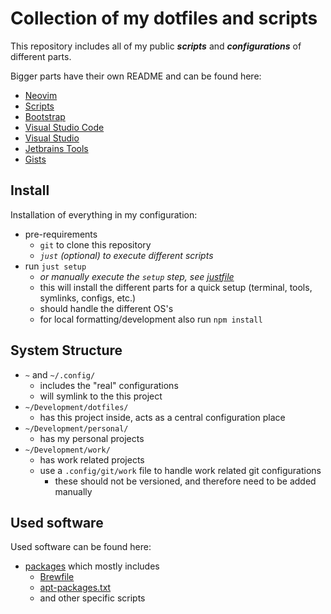 # Collection of my dotfiles and scripts

This repository includes all of my public _**scripts**_
and _**configurations**_ of different parts.

Bigger parts have their own README and can be found here:

- [Neovim](./config/nvim/README.md)
- [Scripts](./scripts/README.md)
- [Bootstrap](./bootstrap/README.md)
- [Visual Studio Code](./config/vscode/README.md)
- [Visual Studio](./config/visual-studio/README.md)
- [Jetbrains Tools](./config/jetbrains/README.md)
- [Gists](https://gist.github.com/eckon)

## Install

Installation of everything in my configuration:

- pre-requirements
  - `git` to clone this repository
  - _`just` (optional) to execute different scripts_
- run `just setup`
  - _or manually execute the `setup` step, see [justfile](./justfile)_
  - this will install the different parts for a quick setup (terminal, tools, symlinks, configs, etc.)
  - should handle the different OS's
  - for local formatting/development also run `npm install`

## System Structure

- `~` and `~/.config/`
  - includes the "real" configurations
  - will symlink to the this project
- `~/Development/dotfiles/`
  - has this project inside, acts as a central configuration place
- `~/Development/personal/`
  - has my personal projects
- `~/Development/work/`
  - has work related projects
  - use a `.config/git/work` file to handle work related git configurations
    - these should not be versioned, and therefore need to be added manually

## Used software

Used software can be found here:

- [packages](./bootstrap/packages/) which mostly includes
  - [Brewfile](./bootstrap/packages/Brewfile)
  - [apt-packages.txt](./bootstrap/packages/apt-packages.txt)
  - and other specific scripts
